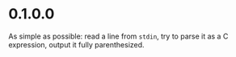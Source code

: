 # 0.1.0.0

As simple as possible: read a line from `stdin`, try to parse it as a C expression, output it fully parenthesized.
